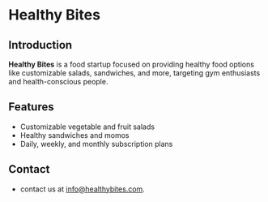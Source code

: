 # Healthy Bites

## Introduction
**Healthy Bites** is a food startup focused on providing healthy food options like customizable salads, sandwiches, and more, targeting gym enthusiasts and health-conscious people.

## Features
- Customizable vegetable and fruit salads
- Healthy sandwiches and momos
- Daily, weekly, and monthly subscription plans

## Contact
- contact us at info@healthybites.com.
